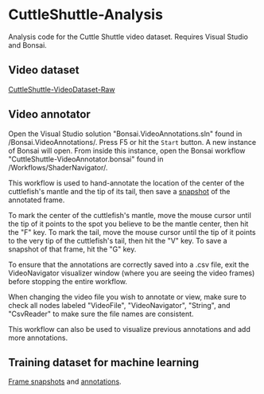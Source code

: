 # CuttleShuttle-Analysis
Analysis code for the Cuttle Shuttle video dataset. 
Requires Visual Studio and Bonsai. 

## Video dataset 
[CuttleShuttle-VideoDataset-Raw](https://www.dropbox.com/sh/ep5j63nyx1by4tf/AAAJPIddR6b8YR787KuizMQya?dl=0)

## Video annotator
Open the Visual Studio solution "Bonsai.VideoAnnotations.sln" found in /Bonsai.VideoAnnotations/. Press F5 or hit the `Start` button. 
A new instance of Bonsai will open. From inside this instance, open the Bonsai workflow "CuttleShuttle-VideoAnnotator.bonsai" found in /Workflows/ShaderNavigator/. 

This workflow is used to hand-annotate the location of the center of the cuttlefish's mantle and the tip of its tail, then save a [snapshot](https://www.dropbox.com/sh/hlrvut5y4v0wqau/AABfFOVhv5kH2ZYa_FIozr-Pa?dl=0) of the annotated frame. 

To mark the center of the cuttlefish's mantle, move the mouse cursor until the tip of it points to the spot you believe to be the mantle center, then hit the "F" key. To mark the tail, move the mouse cursor until the tip of it points to the very tip of the cuttlefish's tail, then hit the "V" key. To save a snapshot of that frame, hit the "G" key. 

To ensure that the annotations are correctly saved into a .csv file, exit the VideoNavigator visualizer window (where you are seeing the video frames) before stopping the entire workflow. 

When changing the video file you wish to annotate or view, make sure to check all nodes labeled "VideoFile", "VideoNavigator", "String", and "CsvReader" to make sure the file names are consistent. 

This workflow can also be used to visualize previous annotations and add more annotations. 

## Training dataset for machine learning
[Frame snapshots](https://www.dropbox.com/sh/hlrvut5y4v0wqau/AABfFOVhv5kH2ZYa_FIozr-Pa?dl=0) and [annotations](https://github.com/everymind/CuttleShuttle-Analysis/tree/master/Workflows/ShaderNavigator/annotations).
 
 

